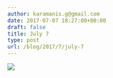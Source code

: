 ```yaml
---
author: karamanis.g@gmail.com
date: 2017-07-07 18:27:00+00:00
draft: false
title: July 7
type: post
url: /blog/2017/7/july-7
---
```


![](/images/2017-07-07-20177july-7/image-asset.jpeg)

